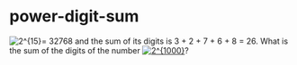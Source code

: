 # power-digit-sum
<img src="https://latex.codecogs.com/png.latex?\bg_black&space;\fn_cm&space;2^{15}" title="2^{15}" />= 32768 and the sum of its digits is 3 + 2 + 7 + 6 + 8 = 26.
What is the sum of the digits of the number <a href="https://www.codecogs.com/eqnedit.php?latex=\fn_cm&space;2^{1000}" target="_blank"><img src="https://latex.codecogs.com/gif.latex?\fn_cm&space;2^{1000}" title="2^{1000}" /></a>?
